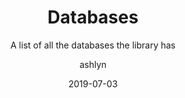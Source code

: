 ---
title: Databases
subtitle: A list of all the databases the library has
type: tutorial
topic: research
layout: default
author: ashlyn
modal-id: 6
date: 2019-07-03
img: emailBasics.jpg
thumbnail: emailBasics.jpg
htmlTitle: postHTML/databaseURL.html
alt: image-alt
project-date: July 2019
student: Upper School Students
pdf-title: 
description:

---